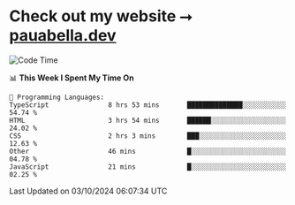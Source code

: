 # Check out my website ⭢ [pauabella.dev](https://pauabella.dev)

<!--START_SECTION:waka-->
![Code Time](http://img.shields.io/badge/Code%20Time-3%2C765%20hrs%2046%20mins-blue)

📊 **This Week I Spent My Time On** 

```text
💬 Programming Languages: 
TypeScript               8 hrs 53 mins       ██████████████░░░░░░░░░░░   54.74 % 
HTML                     3 hrs 54 mins       ██████░░░░░░░░░░░░░░░░░░░   24.02 % 
CSS                      2 hrs 3 mins        ███░░░░░░░░░░░░░░░░░░░░░░   12.63 % 
Other                    46 mins             █░░░░░░░░░░░░░░░░░░░░░░░░   04.78 % 
JavaScript               21 mins             █░░░░░░░░░░░░░░░░░░░░░░░░   02.25 % 
```


 Last Updated on 03/10/2024 06:07:34 UTC
<!--END_SECTION:waka-->
